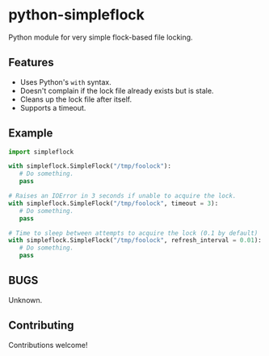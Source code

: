 python-simpleflock
==================

Python module for very simple flock-based file locking.

Features
--------
* Uses Python's ```with``` syntax.
* Doesn't complain if the lock file already exists but is stale.
* Cleans up the lock file after itself.
* Supports a timeout.

Example
-------
```python
import simpleflock

with simpleflock.SimpleFlock("/tmp/foolock"):
   # Do something.
   pass

# Raises an IOError in 3 seconds if unable to acquire the lock.
with simpleflock.SimpleFlock("/tmp/foolock", timeout = 3):
   # Do something.
   pass

# Time to sleep between attempts to acquire the lock (0.1 by default)
with simpleflock.SimpleFlock("/tmp/foolock", refresh_interval = 0.01):
   # Do something.
   pass
```

BUGS
----
Unknown.

Contributing
------------
Contributions welcome!
